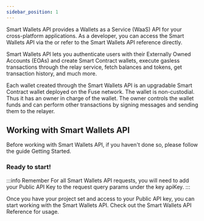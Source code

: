 ```yaml
---
sidebar_position: 1
---
```


Smart Wallets API provides a Wallets as a Service (WaaS) API for your cross-platform applications. As a developer, you can access the Smart Wallets API via the or refer to the Smart Wallets API reference directly.

Smart Wallets API lets you authenticate users with their Externally Owned Accounts (EOAs) and create Smart Contract wallets, execute gasless transactions through the relay service, fetch balances and tokens, get transaction history, and much more.

Each wallet created through the Smart Wallets API is an upgradable Smart Contract wallet deployed on the Fuse network. The wallet is non-custodial. Thus it has an owner in charge of the wallet. The owner controls the wallet funds and can perform other transactions by signing messages and sending them to the relayer.

## Working with Smart Wallets API

Before working with Smart Wallets API, if you haven't done so, please follow the guide Getting Started.

### Ready to start!

:::info Remember
For all Smart Wallets API requests, you will need to add your Public API Key to the request query params under the key apiKey.
:::

Once you have your project set and access to your Public API key, you can start working with the Smart Wallets API. Check out the Smart Wallets API Reference for usage.
